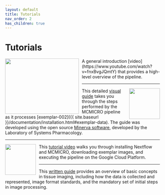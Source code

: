 ```yaml
---
layout: default
title: Tutorials
nav_order: 2
has_children: true
---
```


# Tutorials

<div>
<a href="https://www.youtube.com/watch?v=fnxBvgJQmtY"><img style="margin-right:10px" align="left" width="240" height="180" src="https://img.youtube.com/vi/fnxBvgJQmtY/0.jpg"></a> A general introduction [video](https://www.youtube.com/watch?v=fnxBvgJQmtY) that provides a high-level overview of the pipeline.
</div>

---

<a href="pipeline-visual-guide.html"><img style="margin-left:10px" align="right" width="100" height="100" src="{{ site.baseurl }}/images/tutorials/vizguide.png"></a>
This detailed [visual guide](pipeline-visual-guide.html) takes you through the steps performed by the MCMICRO pipeline as it processes [exemplar-002]({{ site.baseurl }}/documentation/installation.html#exemplar-data). The guide was developed using the open source [Minerva software](https://www.cycif.org/software/minerva), developed by the Laboratory of Systems Pharmacology.

---

<a href="https://youtu.be/tLWMe_uJY9A"><img style="margin-right:10px" align="left" width="100" height="100" src="https://img.youtube.com/vi/tLWMe_uJY9A/0.jpg"></a>
This [tutorial video](https://youtu.be/tLWMe_uJY9A) walks you through installing Nextflow and MCMICRO, downloading exemplar images, and executing the pipeline on the Google Cloud Platform.

---

This [written guide](basics.html) provides an overview of basic concepts in tissue imaging, including how the data is collected and represented, image format standards, and the mandatory set of initial steps in image processing.

